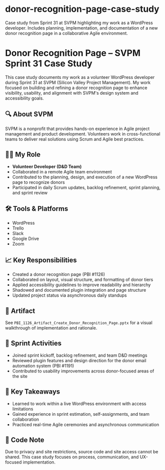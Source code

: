 # donor-recognition-page-case-study
Case study from Sprint 31 at SVPM highlighting my work as a WordPress developer. Includes planning, implementation, and documentation of a new donor recognition page in a collaborative Agile environment.

# Donor Recognition Page – SVPM Sprint 31 Case Study

This case study documents my work as a volunteer WordPress developer during Sprint 31 at SVPM (Silicon Valley Project Management). My work focused on building and refining a donor recognition page to enhance visibility, usability, and alignment with SVPM's design system and accessibility goals.

## 🔍 About SVPM
SVPM is a nonprofit that provides hands-on experience in Agile project management and product development. Volunteers work in cross-functional teams to deliver real solutions using Scrum and Agile best practices.

## 👩‍💻 My Role
- **Volunteer Developer (D&D Team)**
- Collaborated in a remote Agile team environment
- Contributed to the planning, design, and execution of a new WordPress page to recognize donors
- Participated in daily Scrum updates, backlog refinement, sprint planning, and sprint review

## 🛠 Tools & Platforms
- WordPress
- Trello
- Slack
- Google Drive
- Zoom

## 📈 Key Responsibilities
- Created a donor recognition page (PBI #1126)
- Collaborated on layout, visual structure, and formatting of donor tiers
- Applied accessibility guidelines to improve readability and hierarchy
- Shadowed and documented plugin integration and page structure
- Updated project status via asynchronous daily standups

## 📁 Artifact
See `PBI_1126_Artifact_Create_Donor_Recognition_Page.pptx` for a visual walkthrough of implementation and rationale.

## 📝 Sprint Activities
- Joined sprint kickoff, backlog refinement, and team D&D meetings
- Reviewed plugin features and design direction for the donor email automation system (PBI #1191)
- Contributed to usability improvements across donor-focused areas of the site

## 🧠 Key Takeaways
- Learned to work within a live WordPress environment with access limitations
- Gained experience in sprint estimation, self-assignments, and team collaboration
- Practiced real-time Agile ceremonies and asynchronous communication

## 🚫 Code Note
Due to privacy and site restrictions, source code and site access cannot be shared. This case study focuses on process, communication, and UX-focused implementation.

